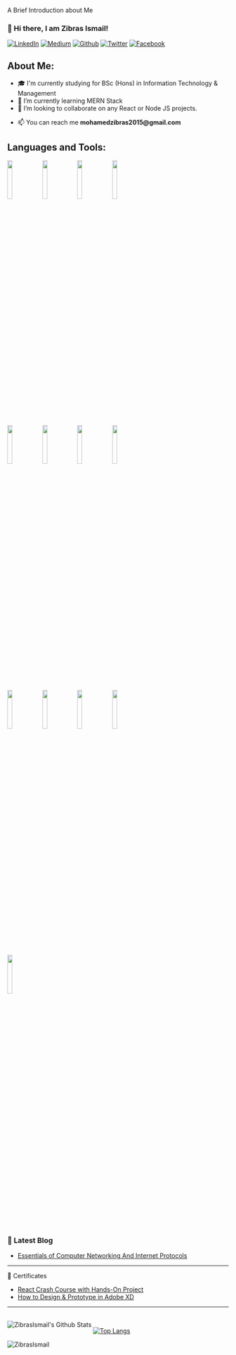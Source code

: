 A Brief Introduction about Me
### 👋 Hi there, I am Zibras Ismail!
<!-- Your badges
You can use the website to generate badges: https://shields.io/
-->

[![LinkedIn](https://img.shields.io/badge/LinkedIn-0077B5?style=for-the-badge&logo=linkedin&logoColor=white)](https://lk.linkedin.com/in/zibras-ismail)
[![Medium](https://img.shields.io/badge/Medium-12100E?style=for-the-badge&logo=medium&logoColor=white)](https://zibras.medium.com)
[![Github](https://img.shields.io/badge/GitHub-100000?style=for-the-badge&logo=github&logoColor=white)](https://github.com/ZibrasIsmail)
[![Twitter](https://img.shields.io/badge/Twitter-1DA1F2?style=for-the-badge&logo=twitter&logoColor=white)](https://www.hackerrank.com/zibrasismail)
[![Facebook](https://img.shields.io/badge/Facebook-1877F2?style=for-the-badge&logo=facebook&logoColor=white)](https://www.facebook.com/mzibras)
&nbsp; 
<!--
**aLLUPS/aLLUPS** is a ✨ _special_ ✨ repository because its `README.md` (this file) appears on your GitHub profile. -->
## About Me:

- 🎓 I'm currently studying for BSc (Hons) in Information Technology & Management
- 🌱 I’m currently learning MERN Stack
- 👯 I’m looking to collaborate on any React or Node JS projects.
<!-- - 🤔 I’m looking for help with any issue related to MERN Stack web applications -->
- 📫 You can reach me __mohamedzibras2015@gmail.com__
 &nbsp;

## Languages and Tools:

<p>
  <code><img width="15%" src="https://www.vectorlogo.zone/logos/w3_html5/w3_html5-ar21.svg"></code>  
  <code><img width="15%" src="https://www.vectorlogo.zone/logos/netlifyapp_watercss/netlifyapp_watercss-ar21.svg"></code> 
  <code><img width="15%" src="https://www.vectorlogo.zone/logos/getbootstrap/getbootstrap-ar21.svg"></code>
  <code><img width="15%" src="https://www.vectorlogo.zone/logos/javascript/javascript-ar21.svg"></code>
  <br />
  <br/>
  <code><img width="15%" src="https://www.vectorlogo.zone/logos/visualstudio_code/visualstudio_code-ar21.svg"></code>
  <code><img width="15%" src="https://www.vectorlogo.zone/logos/jetbrains/jetbrains-ar21.svg"></code>
  <code><img width="15%" src="https://www.vectorlogo.zone/logos/git-scm/git-scm-ar21.svg"></code>
  <code><img width="15%" src="https://www.vectorlogo.zone/logos/github/github-ar21.svg"></code>
  <br />
  <br/>
  <code><img width="15%" src="https://www.vectorlogo.zone/logos/reactjs/reactjs-ar21.svg"></code>
  <code><img width="15%" src="https://www.vectorlogo.zone/logos/nodejs/nodejs-ar21.svg"></code>
  <code><img width="15%" src="https://www.vectorlogo.zone/logos/expressjs/expressjs-ar21.svg"></code>
  <code><img width="15%" src="https://www.vectorlogo.zone/logos/mongodb/mongodb-ar21.svg"></code>
  <br />
  <br/>
  <code><img width="15%" src="https://www.vectorlogo.zone/logos/microsoft_azure/microsoft_azure-ar21.svg"></code>
  <br />
</p>
<br />

### 📕 Latest Blog
<!-- BLOG-LIST:START -->
- [Essentials of Computer Networking And Internet Protocols](https://zibras.medium.com/essentials-of-computer-networking-and-internet-protocols-ccd75fac3877)
<!-- BLOG-LIST:END -->

---

📜 Certificates

- [React Crash Course with Hands-On Project](https://www.udemy.com/certificate/UC-731b5da7-e7f3-4a5e-a599-9e643da51287)
- [How to Design & Prototype in Adobe XD](https://www.udemy.com/certificate/UC-1744ed34-f1f3-40b9-ad77-456d75677020/)


---
<br />
<img align="left" alt="ZibrasIsmail's Github Stats" src="https://github-readme-stats.vercel.app/api?username=ZibrasIsmail&show_icons=true&hide_border=true" />

[![Top Langs](https://github-readme-stats.vercel.app/api/top-langs/?username=ZibrasIsmail&show_icons=true&hide_border=true)](https://github.com/ZibrasIsmail)

<p><img align="center" src="https://github-readme-streak-stats.herokuapp.com/?user=ZibrasIsmail&" alt="ZibrasIsmail" /></p>
